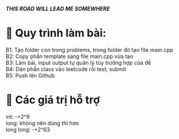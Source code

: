 **_THIS ROAD WILL LEAD ME SOMEWHERE_**

# :cactus: Quy trình làm bài:
B1: Tạo folder con trong problems, trong folder đó tạo file main.cpp <br />
B2: Copy phần template sang file main.cpp vừa tạo <br />
B3: Làm bài, input output tự quản lý tùy trường hợp của đề <br />
B4: Dán phần class vào leetcode rồi test, submit <br />
B5: Push lên Github

# :seedling: Các giá trị hỗ trợ
int: -+2^9 <br />
long: không nên dùng thì hơn <br />
long long: -+2^63
